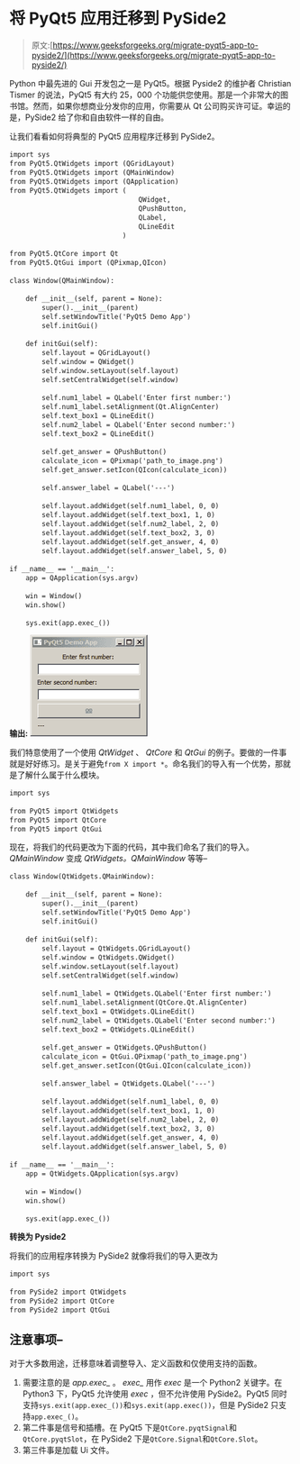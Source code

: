 # 将 PyQt5 应用迁移到 PySide2

> 原文:[https://www.geeksforgeeks.org/migrate-pyqt5-app-to-pyside2/](https://www.geeksforgeeks.org/migrate-pyqt5-app-to-pyside2/)

Python 中最先进的 Gui 开发包之一是 PyQt5。根据 Pyside2 的维护者 Christian Tismer 的说法，PyQt5 有大约 25，000 个功能供您使用。那是一个非常大的图书馆。然而，如果你想商业分发你的应用，你需要从 Qt 公司购买许可证。幸运的是，PySide2 给了你和自由软件一样的自由。

让我们看看如何将典型的 PyQt5 应用程序迁移到 PySide2。

```
import sys
from PyQt5.QtWidgets import (QGridLayout)
from PyQt5.QtWidgets import (QMainWindow)
from PyQt5.QtWidgets import (QApplication)
from PyQt5.QtWidgets import (
                                QWidget,
                                QPushButton,
                                QLabel,
                                QLineEdit
                            )

from PyQt5.QtCore import Qt
from PyQt5.QtGui import (QPixmap,QIcon)

class Window(QMainWindow):

    def __init__(self, parent = None):
        super().__init__(parent)
        self.setWindowTitle('PyQt5 Demo App')
        self.initGui()

    def initGui(self):
        self.layout = QGridLayout()
        self.window = QWidget()
        self.window.setLayout(self.layout)
        self.setCentralWidget(self.window)

        self.num1_label = QLabel('Enter first number:')
        self.num1_label.setAlignment(Qt.AlignCenter)
        self.text_box1 = QLineEdit()
        self.num2_label = QLabel('Enter second number:')
        self.text_box2 = QLineEdit()

        self.get_answer = QPushButton()
        calculate_icon = QPixmap('path_to_image.png')
        self.get_answer.setIcon(QIcon(calculate_icon))

        self.answer_label = QLabel('---')

        self.layout.addWidget(self.num1_label, 0, 0)
        self.layout.addWidget(self.text_box1, 1, 0)
        self.layout.addWidget(self.num2_label, 2, 0)
        self.layout.addWidget(self.text_box2, 3, 0)
        self.layout.addWidget(self.get_answer, 4, 0)
        self.layout.addWidget(self.answer_label, 5, 0)

if __name__ == '__main__':
    app = QApplication(sys.argv)

    win = Window()
    win.show()

    sys.exit(app.exec_())
```

**输出:**
![](img/df72d01f6f09903684fed0523d6a04f3.png)

我们特意使用了一个使用 *QtWidget* 、 *QtCore* 和 *QtGui* 的例子。要做的一件事就是好好练习。是关于避免`from X import *`。命名我们的导入有一个优势，那就是了解什么属于什么模块。

```
import sys

from PyQt5 import QtWidgets
from PyQt5 import QtCore
from PyQt5 import QtGui
```

现在，将我们的代码更改为下面的代码，其中我们命名了我们的导入。 *QMainWindow* 变成 *QtWidgets。QMainWindow* 等等–

```
class Window(QtWidgets.QMainWindow):

    def __init__(self, parent = None):
        super().__init__(parent)
        self.setWindowTitle('PyQt5 Demo App')
        self.initGui()

    def initGui(self):
        self.layout = QtWidgets.QGridLayout()
        self.window = QtWidgets.QWidget()
        self.window.setLayout(self.layout)
        self.setCentralWidget(self.window)

        self.num1_label = QtWidgets.QLabel('Enter first number:')
        self.num1_label.setAlignment(QtCore.Qt.AlignCenter)
        self.text_box1 = QtWidgets.QLineEdit()
        self.num2_label = QtWidgets.QLabel('Enter second number:')
        self.text_box2 = QtWidgets.QLineEdit()

        self.get_answer = QtWidgets.QPushButton()
        calculate_icon = QtGui.QPixmap('path_to_image.png')
        self.get_answer.setIcon(QtGui.QIcon(calculate_icon))

        self.answer_label = QtWidgets.QLabel('---')

        self.layout.addWidget(self.num1_label, 0, 0)
        self.layout.addWidget(self.text_box1, 1, 0)
        self.layout.addWidget(self.num2_label, 2, 0)
        self.layout.addWidget(self.text_box2, 3, 0)
        self.layout.addWidget(self.get_answer, 4, 0)
        self.layout.addWidget(self.answer_label, 5, 0)

if __name__ == '__main__':
    app = QtWidgets.QApplication(sys.argv)

    win = Window()
    win.show()

    sys.exit(app.exec_())
```

**转换为 Pyside2**

将我们的应用程序转换为 PySide2 就像将我们的导入更改为

```
import sys

from PySide2 import QtWidgets
from PySide2 import QtCore
from PySide2 import QtGui
```

## 注意事项–

对于大多数用途，迁移意味着调整导入、定义函数和仅使用支持的函数。

1.  需要注意的是 *app.exec_* 。 *exec_* 用作 *exec* 是一个 Python2 关键字。在 Python3 下，PyQt5 允许使用 *exec* ，但不允许使用 PySide2。PyQt5 同时支持`sys.exit(app.exec_())`和`sys.exit(app.exec())`，但是 PySide2 只支持`app.exec_()`。
2.  第二件事是信号和插槽。在 PyQt5 下是`QtCore.pyqtSignal`和`QtCore.pyqtSlot`，在 PySide2 下是`QtCore.Signal`和`QtCore.Slot`。
3.  第三件事是加载 Ui 文件。